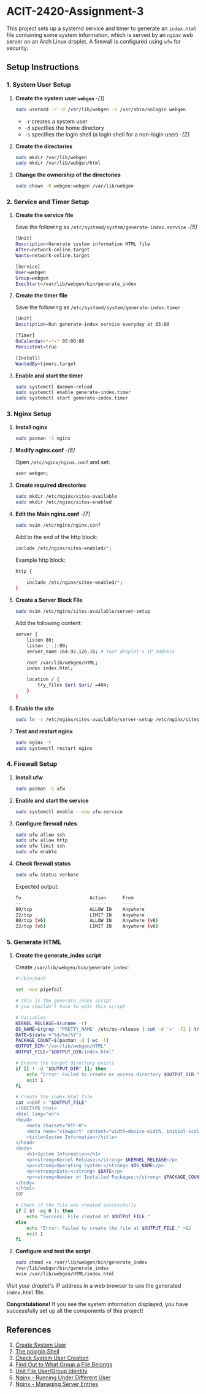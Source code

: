# ACIT-2420-Assignment-3

This project sets up a systemd service and timer to generate an `index.html` file containing some system information, which is served by an `nginx` web server on an Arch Linux droplet. A firewall is configured using `ufw` for security.

## Setup Instructions

### 1. System User Setup

1. **Create the system user `webgen`** -*[1]*
   ```bash
   sudo useradd -r -d /var/lib/webgen -s /usr/sbin/nologin webgen
   ```
   - `-r` creates a system user
   - `-d` specifies the home directory
   - `-s` specifies the login shell (a login shell for a non-login user) -*[2]*

2. **Create the directories**
   ```bash
   sudo mkdir /var/lib/webgen
   sudo mkdir /var/lib/webgen/html
   ```

3. **Change the ownership of the directories**
   ```bash
   sudo chown -R webgen:webgen /var/lib/webgen
   ```

### 2. Service and Timer Setup

1. **Create the service file**
   
   Save the following as `/etc/systemd/system/generate-index.service` -*[5]*
   ```bash
   [Unit]
   Description=Generate system information HTML file
   After=network-online.target
   Wants=network-online.target

   [Service]
   User=webgen
   Group=webgen
   ExecStart=/var/lib/webgen/bin/generate_index
   ```

2. **Create the timer file**
   
   Save the following as `/etc/systemd/system/generate-index.timer`
   ```bash
   [Unit]
   Description=Run generate-index service everyday at 05:00

   [Timer]
   OnCalendar=*-*-* 05:00:00
   Persistent=true

   [Install]
   WantedBy=timers.target
   ```

3. **Enable and start the timer**
   ```bash
   sudo systemctl daemon-reload
   sudo systemctl enable generate-index.timer
   sudo systemctl start generate-index.timer
   ```

### 3. Nginx Setup

1. **Install nginx**
   ```bash
   sudo pacman -S nginx
   ```

2. **Modify nginx.conf** -*[6]*
   
   Open `/etc/nginx/nginx.conf` and set:
   ```bash
   user webgen;
   ```

3. **Create required directories**
   ```bash
   sudo mkdir /etc/nginx/sites-available 
   sudo mkdir /etc/nginx/sites-enabled
   ```

4. **Edit the Main nginx.conf** -*[7]*
   ```bash
   sudo nvim /etc/nginx/nginx.conf
   ```
   Add to the end of the http block:
   ```bash
   include /etc/nginx/sites-enabled/*;
   ```
   Example http block:
   ```bash
   http {
       ...
       include /etc/nginx/sites-enabled/*;
   }
   ```

5. **Create a Server Block File**
   ```bash
   sudo nvim /etc/nginx/sites-available/server-setup
   ```
   Add the following content:
   ```bash
   server {
       listen 80;
       listen [::]:80;
       server_name 164.92.126.16; # Your droplet's IP address

       root /var/lib/webgen/HTML;
       index index.html;

       location / {
           try_files $uri $uri/ =404;
       }
   }
   ```

6. **Enable the site**
   ```bash
   sudo ln -s /etc/nginx/sites-available/server-setup /etc/nginx/sites-enabled/
   ```

7. **Test and restart nginx**
   ```bash
   sudo nginx -t
   sudo systemctl restart nginx
   ```

### 4. Firewall Setup

1. **Install ufw**
   ```bash
   sudo pacman -S ufw
   ```

2. **Enable and start the service**
   ```bash
   sudo systemctl enable --now ufw.service
   ```

3. **Configure firewall rules**
   ```bash
   sudo ufw allow ssh
   sudo ufw allow http
   sudo ufw limit ssh
   sudo ufw enable
   ```

4. **Check firewall status**
   ```bash
   sudo ufw status verbose
   ```
   Expected output:
   ```bash
   To                         Action      From
   --                         ------      ----
   80/tcp                     ALLOW IN    Anywhere
   22/tcp                     LIMIT IN    Anywhere
   80/tcp (v6)                ALLOW IN    Anywhere (v6)
   22/tcp (v6)                LIMIT IN    Anywhere (v6)
   ```

### 5. Generate HTML

1. **Create the generate_index script**
   
   Create `/var/lib/webgen/bin/generate_index`:
   ```bash
   #!/bin/bash

   set -euo pipefail

   # this is the generate_index script
   # you shouldn't have to edit this script

   # Variables
   KERNEL_RELEASE=$(uname -r)
   OS_NAME=$(grep '^PRETTY_NAME' /etc/os-release | cut -d '=' -f2 | tr -d '"')
   DATE=$(date +"%d/%m/%Y")
   PACKAGE_COUNT=$(pacman -Q | wc -l)
   OUTPUT_DIR="/var/lib/webgen/HTML"
   OUTPUT_FILE="$OUTPUT_DIR/index.html"

   # Ensure the target directory exists
   if [[ ! -d "$OUTPUT_DIR" ]]; then
       echo "Error: Failed to create or access directory $OUTPUT_DIR." >&2
       exit 1
   fi

   # Create the index.html file
   cat <<EOF > "$OUTPUT_FILE"
   <!DOCTYPE html>
   <html lang="en">
   <head>
       <meta charset="UTF-8">
       <meta name="viewport" content="width=device-width, initial-scale=1.0">
       <title>System Information</title>
   </head>
   <body>
       <h1>System Information</h1>
       <p><strong>Kernel Release:</strong> $KERNEL_RELEASE</p>
       <p><strong>Operating System:</strong> $OS_NAME</p>
       <p><strong>Date:</strong> $DATE</p>
       <p><strong>Number of Installed Packages:</strong> $PACKAGE_COUNT</p>
   </body>
   </html>
   EOF

   # Check if the file was created successfully
   if [ $? -eq 0 ]; then
       echo "Success: File created at $OUTPUT_FILE."
   else
       echo "Error: Failed to create the file at $OUTPUT_FILE." >&2
       exit 1
   fi
   ```

2. **Configure and test the script**
   ```bash
   sudo chmod +x /var/lib/webgen/bin/generate_index
   /var/lib/webgen/bin/generate_index
   nvim /var/lib/webgen/HTML/index.html
   ```

Visit your droplet's IP address in a web browser to see the generated `index.html` file.

**Congratulations!** If you see the system information displayed, you have successfully set up all the components of this project!

## References

1. [Create System User](https://unix.stackexchange.com/questions/233064/how-to-add-system-local-user-like-mysql-or-tomcat)
2. [The nologin Shell](https://www.baeldung.com/linux/create-non-login-user)
3. [Check System User Creation](https://unix.stackexchange.com/questions/233064/how-to-add-system-local-user-like-mysql-or-tomcat)
4. [Find Out to What Group a File Belongs](https://www.oreilly.com/library/view/wyntk-unix-system/1565921046/ch04s07.html#:~:text=of%20O'Reilly.-,Use%20ls%20%2Dlg%20to%20find%20out%20to%20what%20group%20a,ls%20%2Dlg%20on%20the%20file.)
5. [Unit File User/Group Identity](https://www.freedesktop.org/software/systemd/man/latest/systemd.exec.html)
6. [Nginx - Running Under Different User](https://wiki.archlinux.org/title/Nginx#Running)
7. [Nginx - Managing Server Entries](https://wiki.archlinux.org/title/Nginx)
